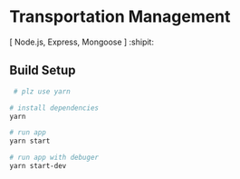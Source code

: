 # Transportation Management 

[ Node.js, Express, Mongoose ] :shipit:


## Build Setup

``` bash
 # plz use yarn

# install dependencies
yarn

# run app
yarn start

# run app with debuger
yarn start-dev

```

